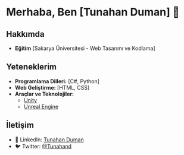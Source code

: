 # Merhaba, Ben [Tunahan Duman] 👋

## Hakkımda
- **Eğitim** [Sakarya Üniversitesi - Web Tasarımı ve Kodlama]

## Yeteneklerim
- **Programlama Dilleri:** [C#, Python]
- **Web Geliştirme:** [HTML, CSS]
- **Araçlar ve Teknolojiler:**
  - [Unity](https://unity.com/)
  - [Unreal Engine](https://www.unrealengine.com/)

## İletişim
- 🔗 LinkedIn: [Tunahan Duman](https://www.linkedin.com/in/tunahan-duman/)
- 🐦 Twitter: [@Tunahand](https://twitter.com/Tunahannd)
